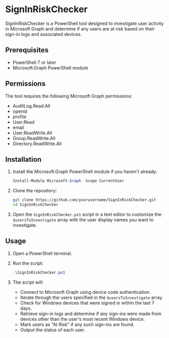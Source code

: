 # SignInRiskChecker

SignInRiskChecker is a PowerShell tool designed to investigate user activity in Microsoft Graph and determine if any users are at risk based on their sign-in logs and associated devices.

## Prerequisites

- PowerShell 7 or later
- Microsoft.Graph PowerShell module

## Permissions

The tool requires the following Microsoft Graph permissions:

- AuditLog.Read.All
- openid
- profile
- User.Read
- email
- User.ReadWrite.All
- Group.ReadWrite.All
- Directory.ReadWrite.All

## Installation

1. Install the Microsoft.Graph PowerShell module if you haven't already:

    ```powershell
    Install-Module Microsoft.Graph -Scope CurrentUser
    ```

2. Clone the repository:

    ```bash
    git clone https://github.com/yourusername/SignInRiskChecker.git
    cd SignInRiskChecker
    ```

3. Open the `SignInRiskChecker.ps1` script in a text editor to customize the `$usersToInvestigate` array with the user display names you want to investigate.

## Usage

1. Open a PowerShell terminal.
2. Run the script:

    ```powershell
    .\SignInRiskChecker.ps1
    ```

3. The script will:
    - Connect to Microsoft Graph using device code authentication.
    - Iterate through the users specified in the `$usersToInvestigate` array.
    - Check for Windows devices that were signed in within the last 7 days.
    - Retrieve sign-in logs and determine if any sign-ins were made from devices other than the user's most recent Windows device.
    - Mark users as "At Risk" if any such sign-ins are found.
    - Output the status of each user.
